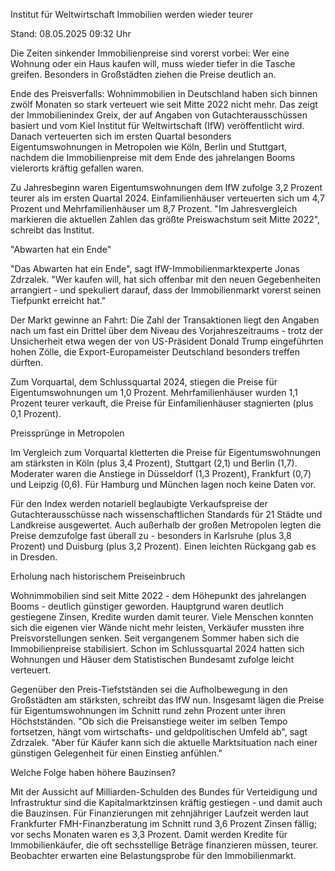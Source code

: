 
Institut für Weltwirtschaft
Immobilien werden wieder teurer


Stand: 08.05.2025 09:32 Uhr


Die Zeiten sinkender Immobilienpreise sind vorerst vorbei: Wer eine Wohnung oder ein Haus kaufen will, muss wieder tiefer in die Tasche greifen. Besonders in Großstädten ziehen die Preise deutlich an.



Ende des Preisverfalls: Wohnimmobilien in Deutschland haben sich binnen zwölf Monaten so stark verteuert wie seit Mitte 2022 nicht mehr. Das zeigt der Immobilienindex Greix, der auf Angaben von Gutachterausschüssen basiert und vom Kiel Institut für Weltwirtschaft (IfW) veröffentlicht wird. Danach verteuerten sich im ersten Quartal besonders Eigentumswohnungen in Metropolen wie Köln, Berlin und Stuttgart, nachdem die Immobilienpreise mit dem Ende des jahrelangen Booms vielerorts kräftig gefallen waren.


Zu Jahresbeginn waren Eigentumswohnungen dem IfW zufolge 3,2 Prozent teurer als im ersten Quartal 2024. Einfamilienhäuser verteuerten sich um 4,7 Prozent und Mehrfamilienhäuser um 8,7 Prozent. "Im Jahresvergleich markieren die aktuellen Zahlen das größte Preiswachstum seit Mitte 2022", schreibt das Institut.

"Abwarten hat ein Ende"


"Das Abwarten hat ein Ende", sagt IfW-Immobilienmarktexperte Jonas Zdrzalek. "Wer kaufen will, hat sich offenbar mit den neuen Gegebenheiten arrangiert - und spekuliert darauf, dass der Immobilienmarkt vorerst seinen Tiefpunkt erreicht hat." 


Der Markt gewinne an Fahrt: Die Zahl der Transaktionen liegt den Angaben nach um fast ein Drittel über dem Niveau des Vorjahreszeitraums - trotz der Unsicherheit etwa wegen der von US-Präsident Donald Trump eingeführten hohen Zölle, die Export-Europameister Deutschland besonders treffen dürften.


Zum Vorquartal, dem Schlussquartal 2024, stiegen die Preise für Eigentumswohnungen um 1,0 Prozent. Mehrfamilienhäuser wurden 1,1 Prozent teurer verkauft, die Preise für Einfamilienhäuser stagnierten (plus 0,1 Prozent). 

Preissprünge in Metropolen


Im Vergleich zum Vorquartal kletterten die Preise für Eigentumswohnungen am stärksten in Köln (plus 3,4 Prozent), Stuttgart (2,1) und Berlin (1,7). Moderater waren die Anstiege in Düsseldorf (1,3 Prozent), Frankfurt (0,7) und Leipzig (0,6). Für Hamburg und München lagen noch keine Daten vor. 


Für den Index werden notariell beglaubigte Verkaufspreise der Gutachterausschüsse nach wissenschaftlichen Standards für 21 Städte und Landkreise ausgewertet. Auch außerhalb der großen Metropolen legten die Preise demzufolge fast überall zu - besonders in Karlsruhe (plus 3,8 Prozent) und Duisburg (plus 3,2 Prozent). Einen leichten Rückgang gab es in Dresden.

Erholung nach historischem Preiseinbruch


Wohnimmobilien sind seit Mitte 2022 - dem Höhepunkt des jahrelangen Booms - deutlich günstiger geworden. Hauptgrund waren deutlich gestiegene Zinsen, Kredite wurden damit teurer. Viele Menschen konnten sich die eigenen vier Wände nicht mehr leisten, Verkäufer mussten ihre Preisvorstellungen senken. Seit vergangenem Sommer haben sich die Immobilienpreise stabilisiert. Schon im Schlussquartal 2024 hatten sich Wohnungen und Häuser dem Statistischen Bundesamt zufolge leicht verteuert.


Gegenüber den Preis-Tiefstständen sei die Aufholbewegung in den Großstädten am stärksten, schreibt das IfW nun. Insgesamt lägen die Preise für Eigentumswohnungen im Schnitt rund zehn Prozent unter ihren Höchstständen. "Ob sich die Preisanstiege weiter im selben Tempo fortsetzen, hängt vom wirtschafts- und geldpolitischen Umfeld ab", sagt Zdrzalek. "Aber für Käufer kann sich die aktuelle Marktsituation nach einer günstigen Gelegenheit für einen Einstieg anfühlen."

Welche Folge haben höhere Bauzinsen?


Mit der Aussicht auf Milliarden-Schulden des Bundes für Verteidigung und Infrastruktur sind die Kapitalmarktzinsen kräftig gestiegen - und damit auch die Bauzinsen. Für Finanzierungen mit zehnjähriger Laufzeit werden laut Frankfurter FMH-Finanzberatung im Schnitt rund 3,6 Prozent Zinsen fällig; vor sechs Monaten waren es 3,3 Prozent. Damit werden Kredite für Immobilienkäufer, die oft sechsstellige Beträge finanzieren müssen, teurer. Beobachter erwarten eine Belastungsprobe für den Immobilienmarkt.

